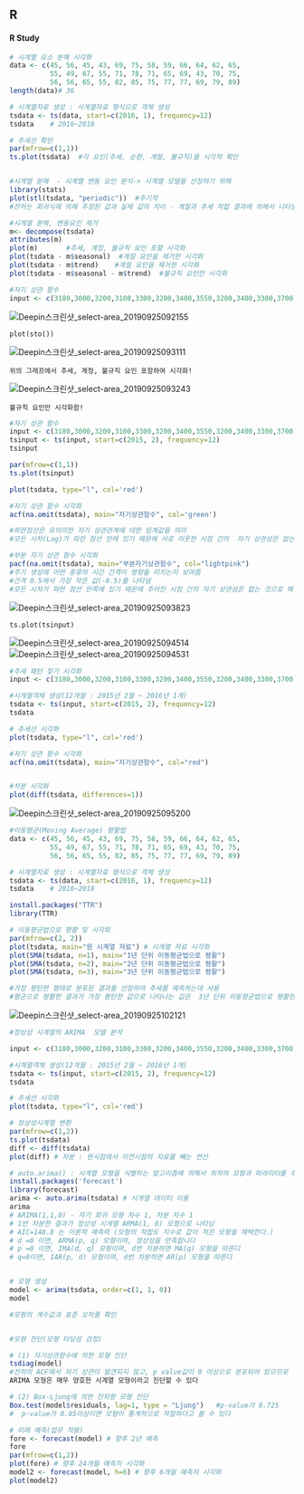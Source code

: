 ## R

#### R Study

```R
# 시계열 요소 분해 시각화
data <- c(45, 56, 45, 43, 69, 75, 58, 59, 66, 64, 62, 65,
          55, 49, 67, 55, 71, 78, 71, 65, 69, 43, 70, 75,
          56, 56, 65, 55, 82, 85, 75, 77, 77, 69, 79, 89)
length(data)# 36

# 시계열자료 생성 : 시계열자료 형식으로 객체 생성
tsdata <- ts(data, start=c(2016, 1), frequency=12)
tsdata    # 2016~2018

# 추세선 확인
par(mfrow=c(1,1))
ts.plot(tsdata)  #각 요인(추세, 순환, 계절, 불규칙)을 시각적 확인


#시계열 분해  - 시계열 변동 요인 분석-> 시계열 모델을 선정하기 위해
library(stats)
plot(stl(tsdata, "periodic"))  #주기적
#잔차는 회귀식에 의해 추정된 값과 실제 값의 차이 - 계절과 추세 적합 결과에 의해서 나타남

#시계열 분해, 변동요인 제거
m<- decompose(tsdata)
attributes(m)
plot(m)       #추세, 계정, 불규칙 요인 포함 시각화
plot(tsdata - m$seasonal)  #계절 요인을 제거한 시각화
plot(tsdata - m$trend)    #계절 요인을 제거한 시각화
plot(tsdata - m$seasonal - m$trend)  #불규칙 요인만 시각화

#자기 상관 함수
input <- c(3180,3000,3200,3100,3300,3200,3400,3550,3200,3400,3300,3700)


```
![Deepin스크린샷_select-area_20190925092155](https://i.imgur.com/hbP3CXi.png)
```
plot(sto())
```
![Deepin스크린샷_select-area_20190925093111](https://i.imgur.com/yKIS87m.png)
```
위의 그래프에서 추세, 계정, 불규칙 요인 포함하여 시각화!
```
![Deepin스크린샷_select-area_20190925093243](https://i.imgur.com/J9leiDQ.png)
```
불규칙 요인만 시각화함!
```

```R
#자기 상관 함수
input <- c(3180,3000,3200,3100,3300,3200,3400,3550,3200,3400,3300,3700)
tsinput <- ts(input, start=c(2015, 2), frequency=12)
tsinput   

par(mfrow=c(1,1))
ts.plot(tsinput)  

plot(tsdata, type="l", col='red')

#자기 상관 함수 시각화
acf(na.omit(tsdata), main="자기상관함수", col='green')

#파란점선은 유의미한 자기 상관관계에 대한 임계값을 의미
#모든 시차(Lag)가 파란 점선 안에 있기 때문에 서로 이웃한 시점 간의  자기 상관성은 없는 것으로 해석

#부분 자기 상관 함수 시각화
pacf(na.omit(tsdata), main="부분자기상관함수", col="lightpink")
#주기 생성에 어떤 종류의 시간 간격이 영향을 미치는지 보여줌
#간격 0.5에서 가장 작은 값(-0.5)를 나타냄
#모든 시차가 파란 점선 안쪽에 있기 때문에 주어진 시점 간의 자기 상관성은 없는 것으로 해석


```
![Deepin스크린샷_select-area_20190925093823](https://i.imgur.com/MgiHNqj.png)
```
ts.plot(tsinput)
```
![Deepin스크린샷_select-area_20190925094514](https://i.imgur.com/kUbnSCX.png)
![Deepin스크린샷_select-area_20190925094531](https://i.imgur.com/BrR4r9U.png)
```R
#추세 패턴 찾기 시각화
input <- c(3180,3000,3200,3100,3300,3200,3400,3550,3200,3400,3300,3700)

#시계열객체 생성(12개월 : 2015년 2월 ~ 2016년 1개)
tsdata <- ts(input, start=c(2015, 2), frequency=12)
tsdata

# 추세선 시각화
plot(tsdata, type="l", col='red')

#자기 상관 함수 시각화
acf(na.omit(tsdata), main="자기상관함수", col="red")


#차분 시각화
plot(diff(tsdata, differences=1))
```
![Deepin스크린샷_select-area_20190925095200](https://i.imgur.com/FuwWeTP.png)

```R
#이동평균(Moving Average) 평활법
data <- c(45, 56, 45, 43, 69, 75, 58, 59, 66, 64, 62, 65,
          55, 49, 67, 55, 71, 78, 71, 65, 69, 43, 70, 75,
          56, 56, 65, 55, 82, 85, 75, 77, 77, 69, 79, 89)

# 시계열자료 생성 : 시계열자료 형식으로 객체 생성
tsdata <- ts(data, start=c(2016, 1), frequency=12)
tsdata    # 2016~2018

install.packages("TTR")
library(TTR)

# 이동평균법으로 평활 및 시각화
par(mfrow=c(2, 2))
plot(tsdata, main="원 시계열 자료") # 시계열 자료 시각화
plot(SMA(tsdata, n=1), main="1년 단위 이동평균법으로 평활")
plot(SMA(tsdata, n=2), main="2년 단위 이동평균법으로 평활")
plot(SMA(tsdata, n=3), main="3년 단위 이동평균법으로 평활")

#가장 평탄한 형태로 분포된 결과를 선정하여 추세를 예측하는데 사용
#평균으로 평활한 결과가 가장 평탄한 값으로 나타나는 값은  3년 단위 이동평균법으로 평활한 것
```
![Deepin스크린샷_select-area_20190925102121](https://i.imgur.com/GqCAdsk.png)

```R
#정상성 시계열의 ARIMA  모델 분석

input <- c(3180,3000,3200,3100,3300,3200,3400,3550,3200,3400,3300,3700)

#시계열객체 생성(12개월 : 2015년 2월 ~ 2016년 1개)
tsdata <- ts(input, start=c(2015, 2), frequency=12)
tsdata

# 추세선 시각화
plot(tsdata, type="l", col='red')

# 정상성시계열 변환
par(mfrow=c(1,2))
ts.plot(tsdata)
diff <- diff(tsdata)
plot(diff) # 차분 : 현시점에서 이전시점의 자료를 빼는 연산

# auto.arima() : 시계열 모형을 식별하는 알고리즘에 의해서 최적의 모형과 파라미터를 추정하여 제공
install.packages('forecast')
library(forecast)
arima <- auto.arima(tsdata) # 시계열 데이터 이용
arima
# ARIMA(1,1,0) - 자기 회귀 모형 차수 1, 차분 차수 1
# 1번 차분한 결과가 정상성 시계열 ARMA(1, 0) 모형으로 나타남
# AIC=148.8 는 이론적 예측력 (모형의 적합도 지수로 값이 적은 모형을 채택한다.)
# d =0 이면, ARMA(p, q) 모형이며, 정상성을 만족합니다
# p =0 이면, IMA(d, q) 모형이며, d번 차분하면 MA(q) 모형을 따른다
# q=0이면, IAR(p, d) 모형이며, d번 차분하면 AR(p) 모형을 따른다


# 모형 생성
model <- arima(tsdata, order=c(1, 1, 0))
model

#모형의 계수값과 표준 오차를 확인


#모형 진단(모형 타당성 검정)

# (1) 자기상관함수에 의한 모형 진단
tsdiag(model)
#잔차의 ACF에서 자기 상관이 발견되지 않고, p value값이 0 이상으로 분포되어 있으므로
ARIMA 모형은 매우 양호한 시계열 모형이라고 진단할 수 있다

# (2) Box-Ljung에 의한 잔차항 모형 진단
Box.test(model$residuals, lag=1, type = "Ljung")   #p-value가 0.725
#  p-value가 0.05이상이면 모형이 통계적으로 적절하다고 볼 수 있다

# 미래 예측(업무 적용)
fore <- forecast(model) # 향후 2년 예측
fore
par(mfrow=c(1,2))
plot(fore) # 향후 24개월 예측치 시각화
model2 <- forecast(model, h=6) # 향후 6개월 예측치 시각화
plot(model2)





```

```R

```

```R


```

```R


```
